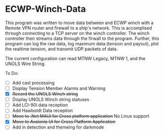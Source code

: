# ECWP-Winch-Data
This program was written to move data between and ECWP winch with a Remote VPN router and firewall to a ship's network. This is accomplised through connecting to a TCP server on the winch controller. The winch controller then streams data through the firwall to the program. Further, this program can log the raw data, log maximum data (tension and payout),  plot the realtime tension, and transmit UDP packets of data.

The current configuration can read MTNW Legacy, MTNW 1, and the UNOLS Wire String.

To Do:
- [ ] Add cast processing
- [ ] Display Tension Member Alarms and Warning
- [x] ~~Record the UNOLS Winch string~~
- [ ] Display UNOLS Winch string statuses
- [ ] Add LCI-90i data reception
- [ ] Add Hawboldt Data reception
- [ ] ~~Move to .Net MAUI for Cross platform application~~  No Linux support
- [x] ~~Move to Avalonia UI for Cross Platform Application~~
- [ ] Add in detection and themeing for darkmode
